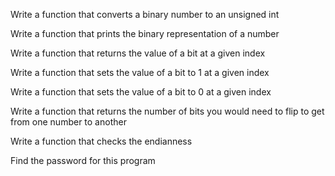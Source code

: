 Write a function that converts a binary number to an unsigned int

Write a function that prints the binary representation of a number

Write a function that returns the value of a bit at a given index

Write a function that sets the value of a bit to 1 at a given index

Write a function that sets the value of a bit to 0 at a given index

Write a function that returns the number of bits you would need to flip to get from one number to another

Write a function that checks the endianness

Find the password for this program
